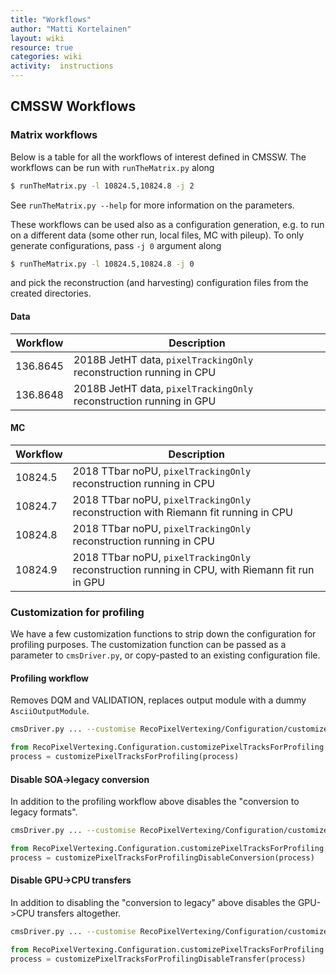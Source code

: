 ```yaml
---
title: "Workflows"
author: "Matti Kortelainen"
layout: wiki
resource: true
categories: wiki
activity:  instructions
---
```


## CMSSW Workflows

### Matrix workflows

Below is a table for all the workflows of interest defined in CMSSW. The workflows can be run with `runTheMatrix.py` along
```bash
$ runTheMatrix.py -l 10824.5,10824.8 -j 2
```
See `runTheMatrix.py --help` for more information on the parameters.

These workflows can be used also as a configuration generation, e.g. to run on a different data (some other run, local files, MC with pileup). To only generate configurations, pass `-j 0` argument along
```bash
$ runTheMatrix.py -l 10824.5,10824.8 -j 0
```
and pick the reconstruction (and harvesting) configuration files from the created directories.


#### Data

| Workflow | Description |
| -------- | ----------- |
| 136.8645 | 2018B JetHT data, `pixelTrackingOnly` reconstruction running in CPU |
| 136.8648 | 2018B JetHT data, `pixelTrackingOnly` reconstruction running in GPU |

#### MC

| Workflow | Description |
| -------- | ----------- |
| 10824.5  | 2018 TTbar noPU, `pixelTrackingOnly` reconstruction running in CPU |
| 10824.7  | 2018 TTbar noPU, `pixelTrackingOnly` reconstruction with Riemann fit running in CPU |
| 10824.8  | 2018 TTbar noPU, `pixelTrackingOnly` reconstruction running in CPU |
| 10824.9  | 2018 TTbar noPU, `pixelTrackingOnly` reconstruction running in CPU, with Riemann fit run in GPU |

### Customization for profiling

We have a few customization functions to strip down the configuration
for profiling purposes. The customization function can be passed as a
parameter to `cmsDriver.py`, or copy-pasted to an existing
configuration file.

#### Profiling workflow

Removes DQM and VALIDATION, replaces output module with a dummy `AsciiOutputModule`.

```bash
cmsDriver.py ... --customise RecoPixelVertexing/Configuration/customizePixelTracksForProfiling.customizePixelTracksForProfiling
```

```python
from RecoPixelVertexing.Configuration.customizePixelTracksForProfiling import customizePixelTracksForProfiling
process = customizePixelTracksForProfiling(process)
```

#### Disable SOA->legacy conversion

In addition to the profiling workflow above disables the "conversion to legacy formats".

```bash
cmsDriver.py ... --customise RecoPixelVertexing/Configuration/customizePixelTracksForProfiling.customizePixelTracksForProfilingDisableConversion
```

```python
from RecoPixelVertexing.Configuration.customizePixelTracksForProfiling import customizePixelTracksForProfilingDisableConversion
process = customizePixelTracksForProfilingDisableConversion(process)
```

#### Disable GPU->CPU transfers

In addition to disabling the "conversion to legacy" above disables the GPU->CPU transfers altogether.

```bash
cmsDriver.py ... --customise RecoPixelVertexing/Configuration/customizePixelTracksForProfiling.customizePixelTracksForProfilingDisableTransfer
```

```python
from RecoPixelVertexing.Configuration.customizePixelTracksForProfiling import customizePixelTracksForProfilingDisableTransfer
process = customizePixelTracksForProfilingDisableTransfer(process)
```

